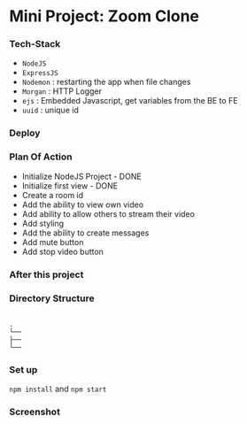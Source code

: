 # Mini Project: Zoom Clone

### Tech-Stack

- `NodeJS`
- `ExpressJS`
- `Nodemon` : restarting the app when file changes
- `Morgan` : HTTP Logger
- `ejs` : Embedded Javascript, get variables from the BE to FE
- `uuid` : unique id

### Deploy

### Plan Of Action

- Initialize NodeJS Project - DONE
- Initialize first view - DONE
- Create a room id
- Add the ability to view own video
- Add ability to allow others to stream their video
- Add styling
- Add the ability to create messages
- Add mute button
- Add stop video button

### After this project

### Directory Structure

```

.
└──
├──
└──

```

### Set up

`npm install` and `npm start`

### Screenshot
